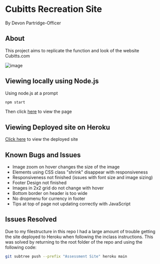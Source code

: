 # Cubitts Recreation Site
By Devon Partridge-Officer

## About
This project aims to replicate the function and look of the website Cubitts.com

![image](https://pbs.twimg.com/media/FHyIxdlWQAQONkT.jpg)


## Viewing locally using Node.js

Using node.js at a prompt

```bash
npm start
```
Then click [here](http://localhost:3000/) to view the page


## Viewing Deployed site on Heroku

[Click here](https://cubitts-site-devon.herokuapp.com/) to view the deployed site


## Known Bugs and Issues
- Image zoom on hover changes the size of the image
- Elements using CSS class "shrink" disappear with responsiveness
- Responsiveness not finished (issues with font size and image sizing)
- Footer Design not finished
- Images in 2x2 grid do not change with hover
- Bottom border on header is too wide
- No dropmenu for currency in footer
- Tips at top of page not updating correctly with JavaScript


## Issues Resolved

Due to my filestructure in this repo I had a large amount of trouble getting the site deployed to Heroku when following the inclass instructions. This was solved by returning to the root folder of the repo and using the following code:

```bash
git subtree push --prefix "Assessment Site" heroku main
```
